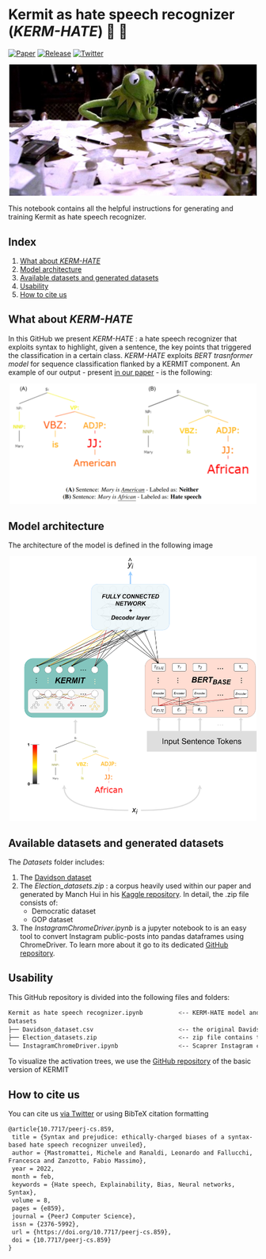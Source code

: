 # Kermit as hate speech recognizer (_KERM-HATE_) :frog: :cursing_face:
[![Paper](https://img.shields.io/badge/paper-PeerJ-blue)](https://peerj.com/articles/cs-859/)
[![Release](https://img.shields.io/badge/release-v.1.2-orange)](https://github.com/ART-Group-it/HateSpeechKermit/releases/tag/v.1.2)
[![Twitter](https://img.shields.io/badge/Twitter-Write%20a%20tweet-%231DA1F2)](http://twitter.com/intent/tweet?text=Hey,%20I%20created%20my%20KERM-HATE%20transformer%20model%20using%20this%20ART-Group-it%20GitHub%20repository%3A&url=http%3A%2F%2Fgithub.com/ART-Group-it/HateSpeechKermit%2F&via=itsmattei%20.)
      
<p align="center">
<img src="./imgs/kermit.jpg" width="500"/>
</p>
This notebook contains all the helpful instructions for generating and training Kermit as hate speech recognizer.

## Index
1. [What about _KERM-HATE_](#what-about-kerm-hate)
2. [Model architecture](#model-architecture)
3. [Available datasets and generated datasets](#available-datasets-and-generated-datasets)
4. [Usability](#usability)
5. [How to cite us](#how-to-cite-us)

## What about _KERM-HATE_
In this GitHub we present _KERM-HATE_ : a hate speech recognizer that exploits syntax to highlight, given a sentence, the key points that triggered the classification in a certain class.
_KERM-HATE_ exploits _BERT trasnformer model_ for sequence classification flanked by a KERMIT component.
An example of our output - present [in our paper](https://peerj.com/articles/cs-859/) - is the following:
<p align="center">
<img src="./imgs/Example.png" width="500"/>
</p>

## Model architecture
The architecture of the model is defined in the following image
<p align="center">
<img src="./imgs/architecture.png" width="500"/>
</p>

## Available datasets and generated datasets
The _Datasets_ folder includes:
1. The [Davidson dataset](https://ojs.aaai.org/index.php/ICWSM/article/view/14955)
2. The _Election_datasets.zip_ : a corpus heavily used within our paper and generated by Manch Hui in his [Kaggle repository](https://www.kaggle.com/manchunhui/us-election-2020-tweets/metadata). In detail, the .zip file consists of:
      - Democratic dataset
      - GOP dataset
3. The _InstagramChromeDriver.ipynb_ is a jupyter notebook to is an easy tool to convert Instagram public-posts into pandas dataframes using ChromeDriver. To learn more about it go to its dedicated [GitHub repository](https://github.com/itsmattei/Catch-Instagram-post-comments).

## Usability   
This GitHub repository is divided into the following files and folders:
```bash
Kermit as hate speech recognizer.ipynb          <-- KERM-HATE model and how to train and use it
Datasets
├── Davidson_dataset.csv                        <-- the original Davidson dataset 
├── Election_datasets.zip                       <-- zip file contains the Democratic and the GOP dataset
└── InstagramChromeDriver.ipynb                 <-- Scaprer Instagram comments
```
To visualize the activation trees, we use the [GitHub repository](https://github.com/ART-Group-it/KERMIT) of the basic version of KERMIT

## How to cite us
You can cite us [via Twitter](http://twitter.com/intent/tweet?text=Hey,%20I%20created%20my%20KERM-HATE%20transformer%20model%20using%20this%20ART-Group-it%20GitHub%20repository%3A&url=http%3A%2F%2Fgithub.com/ART-Group-it/HateSpeechKermit%2F&via=itsmattei%20.) or using BibTeX citation formatting
```
@article{10.7717/peerj-cs.859,
 title = {Syntax and prejudice: ethically-charged biases of a syntax-based hate speech recognizer unveiled},
 author = {Mastromattei, Michele and Ranaldi, Leonardo and Fallucchi, Francesca and Zanzotto, Fabio Massimo},
 year = 2022,
 month = feb,
 keywords = {Hate speech, Explainability, Bias, Neural networks, Syntax},
 volume = 8,
 pages = {e859},
 journal = {PeerJ Computer Science},
 issn = {2376-5992},
 url = {https://doi.org/10.7717/peerj-cs.859},
 doi = {10.7717/peerj-cs.859}
}
```

